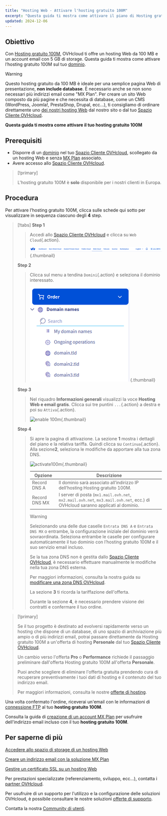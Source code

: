 ```yaml
---
title: "Hosting Web - Attivare l'hosting gratuito 100M"
excerpt: "Questa guida ti mostra come attivare il piano di Hosting gratuito 100M"
updated: 2024-12-06
---
```


## Obiettivo

Con [Hosting gratuito 100M](/links/web/domains-free-hosting), OVHcloud ti offre un hosting Web da 100 MB e un account email con 5 GB di storage.
Questa guida ti mostra come attivare l’hosting gratuito 100M sul tuo [dominio](/links/web/domains).

> [!warning]
>
> Questo hosting gratuito da 100 MB è ideale per una semplice pagina Web di presentazione, **non include database**.
> È necessario anche se non sono necessari più indirizzi email come "MX Plan". 
> Per creare un sito Web composto da più pagine e che necessita di database, come un CMS (WordPress, Joomla!, PrestaShop, Drupal, ecc...), ti consigliamo di ordinare direttamente uno [dei nostri hosting Web](/links/web/hosting) dal nostro sito o dal tuo [Spazio Cliente OVHcloud](/links/manager).
>

**Questa guida ti mostra come attivare il tuo hosting gratuito 100M**

## Prerequisiti

- Disporre di un [dominio](/links/web/domains) nel tuo [Spazio Cliente OVHcloud](/links/manager), scollegato da un hosting Web e senza [MX Plan](/pages/web_cloud/email_and_collaborative_solutions/mx_plan/email_generalities) associato.
- Avere accesso allo [Spazio Cliente OVHcloud](/links/manager).

> [!primary]
>
> L'hosting gratuito 100M è **solo** disponibile per i nostri clienti in Europa.

## Procedura

Per attivare l’hosting gratuito 100M, clicca sulle schede qui sotto per visualizzare in sequenza ciascuno degli **4** step.

> [!tabs]
> **Step 1**
>>
>> Accedi allo [Spazio Cliente OVHcloud](/links/manager) e clicca su `Web Cloud`{.action}.
>>
>> ![enable 100m](/pages/assets/screens/control_panel/product-selection/web-cloud.png){.thumbnail}
>>
> **Step 2**
>>
>> Clicca sul menu a tendina `Domini`{.action} e seleziona il dominio interessato.
>>
>> ![enable 100m](/pages/assets/screens/control_panel/product-selection/web-cloud/domain-names.png){.thumbnail}
>>
> **Step 3**
>>
>> Nel riquadro **Informazioni generali** visualizzi la voce **Hosting Web e email gratis**. Clicca sui tre puntini `...`{.action} a destra e poi su `Attiva`{.action}.
>>
>> ![enable 100m](/pages/assets/screens/control_panel/product-selection/web-cloud/domain-dns/general-information/enable-100m.png){.thumbnail}
>>
> **Step 4**
>>
>> Si apre la pagina di attivazione. La sezione **1** mostra i dettagli del piano e la relativa tariffa.
>> Quindi clicca su `Continua`{.action}. Alla sezione**2**, seleziona le modifiche da apportare alla tua zona DNS.
>> 
>> ![activate100m](/pages/assets/screens/control_panel/product-selection/web-cloud/order/order-100m-step-2.png){.thumbnail}
>>
>> | Opzione                                       	| Descrizione                                                                                                               								|
>> |--------------------------------------------	|-----------------------------------------------------------------------------------------------------------------------------------------------------------|
>> | Record DNS A                         	| Il dominio sarà associato all’indirizzo IP dell’hosting Hosting gratuito 100M.                                               								|
>> | Record DNS MX 	| I server di posta (`mx1.mail.ovh.net`, `mx2.mail.ovh.net`, `mx3.mail.ovh.net`, ecc.) di OVHcloud saranno applicati al dominio. 	|
>>
>> > [!warning]
>> >
>> > Selezionando una delle due caselle `Entrata DNS A` e `Entrata DNS MX` o entrambe, la configurazione iniziale del dominio verrà sovraordinata.
>> > Seleziona entrambe le caselle per configurare automaticamente il tuo dominio con l’hosting gratuito 100M e il suo servizio email incluso.
>> >
>> > Se la tua zona DNS non è gestita dallo [Spazio Cliente OVHcloud](/links/manager), è necessario effettuare manualmente le modifiche nella tua zona DNS esterna.
>> >
>> > Per maggiori informazioni, consulta la nostra guida su [modificare una zona DNS OVHcloud](/pages/web_cloud/domains/dns_zone_edit).
>>
>> La sezione **3** ti ricorda la tariffazione dell'offerta. 
>>
>> Durante la sezione **4**, è necessario prendere visione dei contratti e confermare il tuo ordine.

> [!primary]
>
> Se il tuo progetto è destinato ad evolversi rapidamente verso un hosting che dispone di un database, di uno spazio di archiviazione più ampio o di più indirizzi email, potrai passare direttamente da Hosting gratuito 100M a un'offerta di hosting **Personale** dal tuo [Spazio Cliente OVHcloud](/links/manager).
>
> Un cambio verso l'offerta **Pro** o **Performance** richiede il passaggio preliminare dall'offerta Hosting gratuito 100M all'offerta **Personale**.
>
> Puoi anche scegliere di eliminare l'offerta gratuita prendendo cura di recuperare preventivamente i tuoi dati di hosting e il contenuto del tuo indirizzo email.
>
> Per maggiori informazioni, consulta le nostre [offerte di hosting](/links/web/hosting).

Una volta confermato l'ordine, riceverai un'email con le informazioni di [connessione FTP](/pages/web_cloud/web_hosting/ftp_connection) al tuo **hosting gratuito 100M**.

Consulta la guida di [creazione di un account MX Plan](/pages/web_cloud/email_and_collaborative_solutions/mx_plan/email_creation) per usufruire dell'indirizzo email incluso con il tuo **hosting gratuito 100M**.

## Per saperne di più

[Accedere allo spazio di storage di un hosting Web](/pages/web_cloud/web_hosting/ftp_connection)

[Creare un indirizzo email con la soluzione MX Plan](/pages/web_cloud/email_and_collaborative_solutions/mx_plan/email_creation)

[Gestire un certificato SSL su un hosting Web](/pages/web_cloud/web_hosting/ssl_on_webhosting)

Per prestazioni specializzate (referenziamento, sviluppo, ecc...), contatta i [partner OVHcloud](/links/partner).

Per usufruire di un supporto per l'utilizzo e la configurazione delle soluzioni OVHcloud, è possibile consultare le nostre soluzioni [offerte di supporto](/links/support).

Contatta la nostra [Community di utenti](/links/community).